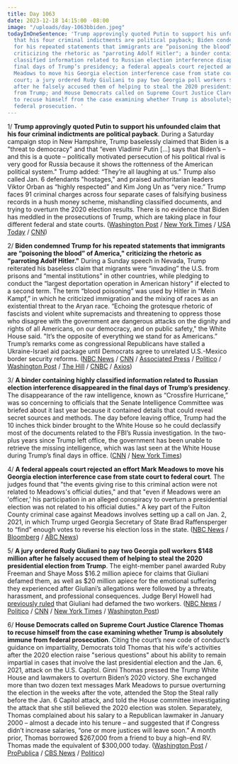 ```yaml
---
title: Day 1063
date: 2023-12-18 14:15:00 -08:00
image: "/uploads/day-1063bbiden.jpeg"
todayInOneSentence: 'Trump approvingly quoted Putin to support his unfounded claim
  that his four criminal indictments are political payback; Biden condemned Trump
  for his repeated statements that immigrants are “poisoning the blood” of America,"
  criticizing the rhetoric as "parroting Adolf Hitler"; a binder containing highly
  classified information related to Russian election interference disappeared in the
  final days of Trump’s presidency; a federal appeals court rejected an effort Mark
  Meadows to move his Georgia election interference case from state court to federal
  court; a jury ordered Rudy Giuliani to pay two Georgia poll workers $148 million
  after he falsely accused them of helping to steal the 2020 presidential election
  from Trump; and House Democrats called on Supreme Court Justice Clarence Thomas
  to recuse himself from the case examining whether Trump is absolutely immune from
  federal prosecution. '
---
```


1/ **Trump approvingly quoted Putin to support his unfounded claim that his four criminal indictments are political payback**. During a Saturday campaign stop in New Hampshire, Trump baselessly claimed that Biden is a "threat to democracy" and that “even Vladimir Putin \[...\] says that Biden’s – and this is a quote – politically motivated persecution of his political rival is very good for Russia because it shows the rottenness of the American political system." Trump added: “They’re all laughing at us.” Trump also called Jan. 6 defendants "hostages," and praised authoritarian leaders Viktor Orban as “highly respected” and Kim Jong Un as “very nice.” Trump faces 91 criminal charges across four separate cases of falsifying business records in a hush money scheme, mishandling classified documents, and trying to overturn the 2020 election results. There is no evidence that  Biden has meddled in the prosecutions of Trump, which are taking place in four different federal and state courts. ([Washington Post](https://www.washingtonpost.com/elections/2023/12/16/trump-authoritarians-putin-orban-poisoning-blood/) / [New York Times](https://www.nytimes.com/2023/12/16/us/politics/trump-putin-new-hampshire.html) / [USA Today](https://www.usatoday.com/story/news/politics/elections/2023/12/17/donald-trump-vladimir-putin-rottenness-american-democracy/71951245007/) / [CNN](https://www.cnn.com/2023/12/16/politics/new-hampshire-republican-primary-trump-immigration/))

2/ **Biden condemned Trump for his repeated statements that immigrants are “poisoning the blood” of America," criticizing the rhetoric as "parroting Adolf Hitler."** During a Sunday speech in Nevada, Trump reiterated his baseless claim that migrants were “invading” the U.S. from prisons and “mental institutions” in other countries, while pledging to conduct the “largest deportation operation in American history" if elected to a second term. The term “blood poisoning” was used by Hitler in “Mein Kampf,” in which he criticized immigration and the mixing of races as an existential threat to the Aryan race. “Echoing the grotesque rhetoric of fascists and violent white supremacists and threatening to oppress those who disagree with the government are dangerous attacks on the dignity and rights of all Americans, on our democracy, and on public safety," the White House said. "It’s the opposite of everything we stand for as Americans.” Trump’s remarks come as congressional Republicans have stalled a Ukraine-Israel aid package until Democrats agree to unrelated U.S.-Mexico border security reforms. ([NBC News](https://www.nbcnews.com/politics/2024-election/trump-says-immigrants-are-poisoning-blood-country-biden-campaign-liken-rcna130141) / [CNN](https://www.cnn.com/2023/12/17/politics/trump-nevada-republican-primary?cid=ios_app) / [Associated Press](https://apnews.com/article/border-security-ukraine-congress-senate-biden-cb8d4e3ad8271323cfd9294b527d6615) / [Politico](https://www.politico.com/news/2023/12/16/trump-immigration-attack-00132156) / [Washington Post](https://www.washingtonpost.com/politics/2023/12/18/trump-immigrants-invasion-dehumanizing/) / [The Hill](https://thehill.com/homenews/campaign/4364825-biden-campaign-trump-parroted-adolf-hitler-new-hampshire-rally/) / [CNBC](https://www.cnbc.com/2023/12/17/biden-campaign-trump-parroted-hitler.html) / [Axios](https://www.axios.com/2023/12/18/trump-immigrants-poisoning-blood-country-biden-hitler-comparison))

3/ **A binder containing highly classified information related to Russian election interference disappeared in the final days of Trump’s presidency**. The disappearance of the raw intelligence, known as “Crossfire Hurricane,” was so concerning to officials that the Senate Intelligence Committee was briefed about it last year because it contained details that could reveal secret sources and methods. The day before leaving office, Trump had the 10 inches thick binder brought to the White House so he could declassify most of the documents related to the FBI’s Russia investigation. In the two-plus years since Trump left office, the government has been unable to retrieve the missing intelligence, which was last seen at the White House during Trump’s final days in office. ([CNN](https://www.cnn.com/interactive/2023/12/politics/missing-russia-intelligence-trump-dg/) / [New York Times](https://www.nytimes.com/2023/12/15/us/politics/trump-binder-classified-material-russia.html))

4/ **A federal appeals court rejected an effort Mark Meadows to move his Georgia election interference case from state court to federal court**. The judges found that "the events giving rise to this criminal action were not related to Meadows's official duties," and that "even if Meadows were an 'officer,' his participation in an alleged conspiracy to overturn a presidential election was not related to his official duties." A key part of the Fulton County criminal case against Meadows involves setting up a call on Jan. 2, 2021, in which Trump urged Georgia Secretary of State Brad Raffensperger to “find” enough votes to reverse his election loss in the state. ([NBC News](https://www.nbcnews.com/politics/politics-news/appeals-court-rejects-mark-meadows-bid-move-georgia-case-state-court-rcna130058) / [Bloomberg](https://www.bloomberg.com/news/articles/2023-12-18/mark-meadows-denied-bid-to-move-georgia-case-to-federal-court?sref=MIBMEEoj) / [ABC News](https://abcnews.go.com/US/federal-appeals-court-rejects-mark-meadows-bid-move/story?id=105754238))

5/ **A jury ordered Rudy Giuliani to pay two Georgia poll workers $148 million after he falsely accused them of helping to steal the 2020 presidential election from Trump**. The eight-member panel awarded Ruby Freeman and Shaye Moss $16.2 million apiece for claims that Giuliani defamed them, as well as $20 million apiece for the emotional suffering they experienced after Giuliani’s allegations were followed by a threats, harassment, and professional consequences. Judge Beryl Howell had [previously ruled](https://whatthefuckjusthappenedtoday.com/2023/08/30/day-953/#2-a-federal-judge-ruled-that-rudy-gi) that Giuliani had defamed the two workers. ([NBC News](https://www.nbcnews.com/politics/politics-news/rudy-giuliani-hit-148m-verdict-defaming-two-georgia-election-workers-rcna129807) / [Politico](https://www.politico.com/news/2023/12/15/giuliani-georgia-election-workers-verdict-00132099) / [CNN](https://www.cnn.com/politics/live-news/rudy-giuliani-defamation-trial-verdict/index.html) / [New York Times](https://www.nytimes.com/2023/12/15/us/politics/rudy-giuliani-defamation-trial-damages.html) / [Washington Post](https://www.washingtonpost.com/dc-md-va/2023/12/15/giuliani-defamation-trial-verdict-georgia-election-workers/))

6/ **House Democrats called on Supreme Court Justice Clarence Thomas to recuse himself from the case examining whether Trump is absolutely immune from federal prosecution**. Citing the court’s new code of conduct’s guidance on impartiality, Democrats told Thomas that his wife's activities after the 2020 election raise "serious questions" about his ability to remain impartial in cases that involve the last presidential election and the Jan. 6, 2021, attack on the U.S. Capitol. Ginni Thomas pressed the Trump White House and lawmakers to overturn Biden’s 2020 victory. She exchanged more than two dozen text messages Mark Meadows to pursue overturning the election in the weeks after the vote, attended the Stop the Steal rally before the Jan. 6 Capitol attack, and told the House committee investigating the attack that she still believed the 2020 election was stolen. Separately, Thomas complained about his salary to a Republican lawmaker in January 2000 – almost a decade into his tenure – and suggested that if Congress didn’t increase salaries, “one or more justices will leave soon.” A month prior, Thomas borrowed $267,000 from a friend to buy a high-end RV. Thomas made the equivalent of $300,000 today. ([Washington Post](https://www.washingtonpost.com/politics/2023/12/18/clarence-thomas-democrats-recuse/) / [ProPublica](https://www.propublica.org/article/clarence-thomas-money-complaints-sparked-resignation-fears-scotus) / [CBS News](https://www.cbsnews.com/news/house-democrats-justice-clarence-thomas-recuse-trump-2020-election-case/) / [Politico](https://www.politico.com/news/2023/12/18/clarence-thomas-supreme-court-propublica-00132252))